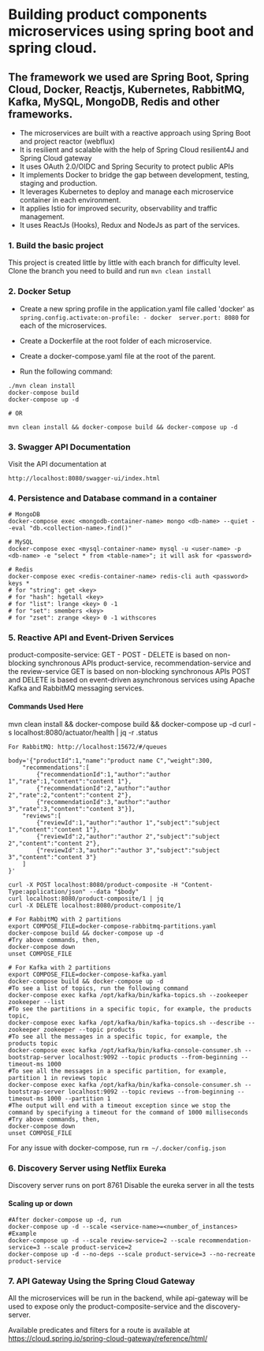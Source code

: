 # Building product components microservices using spring boot and spring cloud.

## The framework we used are Spring Boot, Spring Cloud, Docker, Reactjs, Kubernetes, RabbitMQ, Kafka, MySQL, MongoDB, Redis and other frameworks.

* The microservices are built with a reactive approach using Spring Boot and project reactor (webflux)
* It is resilient and scalable with the help of Spring Cloud resilient4J and Spring Cloud gateway
* It uses OAuth 2.0/OIDC and Spring Security to protect public APIs
* It implements Docker to bridge the gap between development, testing, staging and production.
* It leverages Kubernetes to deploy and manage each microservice container in each environment.
* It applies Istio for improved security, observability and traffic management.
* It uses ReactJs (Hooks), Redux and NodeJs as part of the services.

### 1. Build the basic project
This project is created little by little with each branch for difficulty level. Clone the branch you need to build and run `mvn clean install`

### 2. Docker Setup
* Create a new spring profile in the application.yaml file called 'docker' as ```spring.config.activate:on-profile: - docker 
server.port: 8080``` for each of the microservices. 
  
* Create a Dockerfile at the root folder of each microservice.
* Create a docker-compose.yaml file at the root of the parent.
* Run the following command:
```shell
./mvn clean install
docker-compose build
docker-compose up -d

# OR

mvn clean install && docker-compose build && docker-compose up -d
```

### 3. Swagger API Documentation
Visit the API documentation at
```shell
http://localhost:8080/swagger-ui/index.html
```

### 4. Persistence and Database command in a container

```shell
# MongoDB
docker-compose exec <mongodb-container-name> mongo <db-name> --quiet --eval "db.<collection-name>.find()"

# MySQL
docker-compose exec <mysql-container-name> mysql -u <user-name> -p <db-name> -e "select * from <table-name>"; it will ask for <password>

# Redis
docker-compose exec <redis-container-name> redis-cli auth <password> keys *
# for "string": get <key>
# for "hash": hgetall <key>
# for "list": lrange <key> 0 -1
# for "set": smembers <key>
# for "zset": zrange <key> 0 -1 withscores
```

### 5. Reactive API and Event-Driven Services
product-composite-service:
  GET - POST - DELETE is based on non-blocking synchronous APIs
product-service, recommendation-service and the review-service
  GET is based on non-blocking synchronous APIs
  POST and DELETE is based on event-driven asynchronous services using Apache Kafka and RabbitMQ messaging services.

#### Commands Used Here
mvn clean install && docker-compose build && docker-compose up -d
curl -s localhost:8080/actuator/health | jq -r .status
```shell
For RabbitMQ: http://localhost:15672/#/queues

body='{"productId":1,"name":"product name C","weight":300, 
    "recommendations":[
        {"recommendationId":1,"author":"author 1","rate":1,"content":"content 1"},
        {"recommendationId":2,"author":"author 2","rate":2,"content":"content 2"},
        {"recommendationId":3,"author":"author 3","rate":3,"content":"content 3"}],
    "reviews":[
        {"reviewId":1,"author":"author 1","subject":"subject 1","content":"content 1"},
        {"reviewId":2,"author":"author 2","subject":"subject 2","content":"content 2"},
        {"reviewId":3,"author":"author 3","subject":"subject 3","content":"content 3"}
    ]
}'

curl -X POST localhost:8080/product-composite -H "Content-Type:application/json" --data "$body"
curl localhost:8080/product-composite/1 | jq
curl -X DELETE localhost:8080/product-composite/1

# For RabbitMQ with 2 partitions
export COMPOSE_FILE=docker-compose-rabbitmq-partitions.yaml
docker-compose build && docker-compose up -d
#Try above commands, then,
docker-compose down
unset COMPOSE_FILE

# For Kafka with 2 partitions
export COMPOSE_FILE=docker-compose-kafka.yaml
docker-compose build && docker-compose up -d
#To see a list of topics, run the following command
docker-compose exec kafka /opt/kafka/bin/kafka-topics.sh --zookeeper zookeeper --list
#To see the partitions in a specific topic, for example, the products topic,
docker-compose exec kafka /opt/kafka/bin/kafka-topics.sh --describe --zookeeper zookeeper --topic products
#To see all the messages in a specific topic, for example, the products topic
docker-compose exec kafka /opt/kafka/bin/kafka-console-consumer.sh --bootstrap-server localhost:9092 --topic products --from-beginning --timeout-ms 1000
#To see all the messages in a specific partition, for example, partition 1 in reviews topic
docker-compose exec kafka /opt/kafka/bin/kafka-console-consumer.sh --bootstrap-server localhost:9092 --topic reviews --from-beginning --timeout-ms 1000 --partition 1
#The output will end with a timeout exception since we stop the command by specifying a timeout for the command of 1000 milliseconds
#Try above commands, then,
docker-compose down
unset COMPOSE_FILE
```
For any issue with docker-compose, run `rm ~/.docker/config.json`


### 6. Discovery Server using Netflix Eureka
Discovery server runs on port 8761
Disable the eureka server in all the tests
#### Scaling up or down
```shell
#After docker-compose up -d, run
docker-compose up -d --scale <service-name>=<number_of_instances>
#Example
docker-compose up -d --scale review-service=2 --scale recommendation-service=3 --scale product-service=2
docker-compose up -d --no-deps --scale product-service=3 --no-recreate product-service
```

### 7. API Gateway Using the Spring Cloud Gateway
All the microservices will be run in the backend, while api-gateway 
will be used to expose only the product-composite-service and the discovery-server.

Available predicates and filters for a route is available at
https://cloud.spring.io/spring-cloud-gateway/reference/html/
